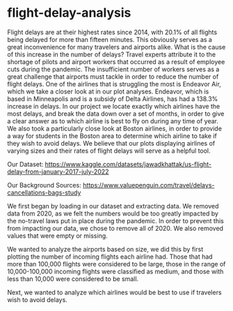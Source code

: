 # flight-delay-analysis

Flight delays are at their highest rates since 2014, with 20.1% of all flights being delayed for more than fifteen minutes. This obviously serves as a great inconvenience for many travelers and airports alike. What is the cause of this increase in the number of delays? Travel experts attribute it to the shortage of pilots and airport workers that occurred as a result of employee cuts during the pandemic. The insufficient number of workers serves as a great challenge that airports must tackle in order to reduce the number of flight delays. One of the airlines that is struggling the most is Endeavor Air, which we take a closer look at in our plot analyses. Endeavor, which is based in Minneapolis and is a subsidy of Delta Airlines, has had a 138.3% increase in delays. In our project we locate exactly which airlines have the most delays, and break the data down over a set of months, in order to give a clear answer as to which airline is best to fly on during any time of year. We also took a particularly close look at Boston airlines, in order to provide a way for students in the Boston area to determine which airline to take if they wish to avoid delays. We believe that our plots displaying airlines of varying sizes and their rates of flight delays will serve as a helpful tool.

Our Dataset: https://www.kaggle.com/datasets/jawadkhattak/us-flight-delay-from-january-2017-july-2022

Our Background Sources: https://www.valuepenguin.com/travel/delays-cancellations-bags-study


We first began by loading in our dataset and extracting data. We removed data from 2020, as we felt the numbers would be too greatly impacted by the no-travel laws put in place during the pandemic. In order to prevent this from impacting our data, we chose to remove all of 2020. We also removed values that were empty or missing. 

We wanted to analyze the airports based on size, we did this by first plotting the number of incoming flights each airline had. Those that had more than 100,000 flights were considered to be large, those in the range of 10,000-100,000 incoming flights were classified as medium, and those with less than 10,000 were considered to be small. 

Next, we wanted to analyze which airlines would be best to use if travelers wish to avoid delays. 
